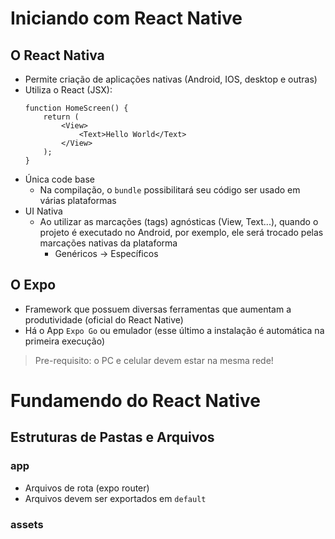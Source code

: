 # Iniciando com React Native

## O React Nativa
- Permite criação de aplicações nativas (Android, IOS, desktop e outras)
- Utiliza o React (JSX):
    ``` 
    function HomeScreen() {
        return (
            <View>
                <Text>Hello World</Text>
            </View>
        );
    }
    ```
- Única code base 
    - Na compilação, o `bundle` possibilitará seu código ser usado em várias plataformas 
- UI Nativa
    - Ao utilizar as marcações (tags) agnósticas (View, Text...), quando o projeto é executado no Android, por exemplo, ele será trocado pelas marcações nativas da plataforma
        - Genéricos -> Específicos  

## O Expo
- Framework que possuem diversas ferramentas que aumentam a produtividade (oficial do React Native)
- Há o App `Expo Go` ou emulador (esse último a instalação é automática na primeira execução)
> Pre-requisito: o PC e celular devem estar na mesma rede!

# Fundamendo do React Native

## Estruturas de Pastas e Arquivos
### app
- Arquivos de rota (expo router)
- Arquivos devem ser exportados em `default`
### assets